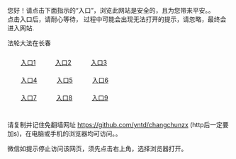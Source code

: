 您好！请点击下面指示的“入口”，浏览此网站是安全的，且为您带来平安。。 <br/>
点击入口后，请耐心等待， 过程中可能会出现无法打开的提示，请忽略，最终会进入网站. </br>

法轮大法在长春<br/>
<div style="padding:10px"><a style="margin:20px" target="_blank" href="https://d1nfsbu13jd2zn.cloudfront.net/2Qpsp?hlmod" id="ccLink1" rel="nofollow">入口1</a> <a target="_blank" style="margin:20px" href="https://d2r6uwv66fpfuv.cloudfront.net/2Qpsp?lbkdgyyb" id="ccLink2" rel="nofollow">入口2</a> <a style="margin:20px" target="_blank" href="https://d2r9a7lq4lfuqe.cloudfront.net/2Qpsp?pkmqnvgh" id="ccLink3" rel="nofollow">入口3</a></div>

<div style="padding:10px" ><a style="margin:20px" target="_blank" href="https://d1nfsbu13jd2zn.cloudfront.net/2Qpsp?hlmod" id="ccLink4" rel="nofollow">入口4</a> <a style="margin:20px" href="https://d2r6uwv66fpfuv.cloudfront.net/2Qpsp?lbkdgyyb" target="_blank" id="ccLink5" rel="nofollow">入口5</a> <a style="margin:20px" href="https://d2r9a7lq4lfuqe.cloudfront.net/2Qpsp?pkmqnvgh" target="_blank" id="ccLink6" rel="nofollow">入口6</a></div>

<div style="padding:10px"><a style="margin:20px" target="_blank" href="https://d1nfsbu13jd2zn.cloudfront.net/2Qpsp?hlmod" id="ccLink7" rel="nofollow">入口7</a> <a style="margin:20px" href="https://d2r6uwv66fpfuv.cloudfront.net/2Qpsp?lbkdgyyb" target="_blank" id="ccLink8" rel="nofollow">入口8</a> <a style="margin:20px" target="_blank" href="https://d2r9a7lq4lfuqe.cloudfront.net/2Qpsp?pkmqnvgh" id="ccLink9" rel="nofollow">入口9</a></div>

<br/>



请复制并记住免翻墙网址 https://github.com/yntd/changchunzx (http后一定要加s)，在电脑或手机的浏览器均可访问。。<br/>

微信如提示停止访问该网页，须先点击右上角，选择浏览器打开。
